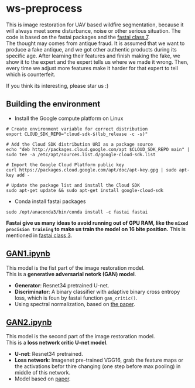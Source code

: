 # ws-preprocess
This is image restoration for UAV based wildfire segmentation, because it will always meet some disturbance, noise or other serious situation. 
The code is based on the fastai packages and the [ fastai class 7](https://course.fast.ai/videos/?lesson=7).  
The thought may comes from antique fraud. It is assumed that we want to produce a fake antique, and we got other authentic products during its specific age. After learning their features and finish making the fake, we show it to the expert and the expert tells us where we made it wrong. Then, every time we adjust more features make it harder for that expert to tell which is counterfeit.  

If you think its interesting, please star us :) 

## Building the environment 
* Install the Google compute platform on Linux
```
# Create environment variable for correct distribution
export CLOUD_SDK_REPO="cloud-sdk-$(lsb_release -c -s)"

# Add the Cloud SDK distribution URI as a package source
echo "deb http://packages.cloud.google.com/apt $CLOUD_SDK_REPO main" | sudo tee -a /etc/apt/sources.list.d/google-cloud-sdk.list

# Import the Google Cloud Platform public key
curl https://packages.cloud.google.com/apt/doc/apt-key.gpg | sudo apt-key add -

# Update the package list and install the Cloud SDK
sudo apt-get update && sudo apt-get install google-cloud-sdk
```
  
* Conda install fastai packages
```
sudo /opt/anaconda3/bin/conda install -c fastai fastai
```
**Fastai give us many ideas to avoid running out of GPU RAM, like the `mixed procision training` to make us train the model on 16 bite position.** This is mentioned in [fastai class 3](https://course.fast.ai/videos/?lesson=3).

## [GAN1.ipynb](https://github.com/qiaolinhan/ws-preprocess/blob/master/GAN1%20.ipynb)
This model is the fist part of the image restoration model.    
This is a **generative adversarial netork (GAN) model**.    
  * **Generator**: Resnet34 pretrained U-net.
  * **Discriminator**: A binary classifier with adaptive binary cross entropy loss, which is foun by fastai function `gan_critic()`.  
  * Using spectral normalization, based on [the paper](https://arxiv.org/abs/1802.05957).  
## [GAN2.ipynb](GAN2.ipynb)
This model is the second part of the image restoration model.  
This is a **loss network critic U-net model**.  
  * **U-net**: Resnet34 pretrained.  
  * **Loss network**: Imagenet pre-trained VGG16, grab the feature maps or the activations befor thire changing (one step before max pooling) in middle of this network.  
  * Model based on [paper](https://link.springer.com/chapter/10.1007/978-3-319-46475-6_43).



